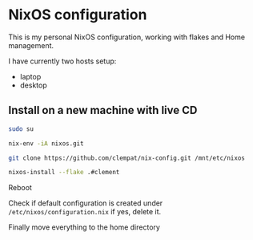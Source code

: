 
# NixOS configuration
This is my personal NixOS configuration, working with flakes and Home management.

I have currently two hosts setup:
- laptop
- desktop

## Install on a new machine with live CD

```bash
sudo su
```

```bash
nix-env -iA nixos.git
```

```bash
git clone https://github.com/clempat/nix-config.git /mnt/etc/nixos
```

```bash
nixos-install --flake .#clement
```

Reboot

Check if default configuration is created under `/etc/nixos/configuration.nix` if yes, delete it.

Finally move everything to the home directory

